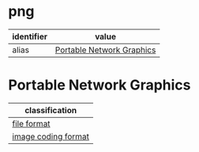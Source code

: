 # png

| identifier     | value
| -------------- | -----
| alias          | [Portable Network Graphics](#portable-network-graphics)

# Portable Network Graphics
| classification
| --------------
| [file format](file.md)
| [image coding format](image.md)
